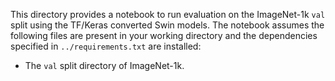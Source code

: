 This directory provides a notebook to run 
evaluation on the ImageNet-1k `val` split using the TF/Keras converted Swin
models. The notebook assumes the following files are present in your working
directory and the dependencies specified in `../requirements.txt` are installed:

* The `val` split directory of ImageNet-1k.